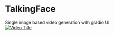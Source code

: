 # TalkingFace
Single image based video generation with gradio UI
<br>
[![Video Title](https://img.youtube.com/vi/L5kXlUVUIXw/0.jpg)](https://www.youtube.com/watch?v=L5kXlUVUIXw)
